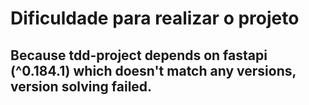 # Dificuldade para realizar o projeto
## Because tdd-project depends on fastapi (^0.184.1) which doesn't match any versions, version solving failed.
